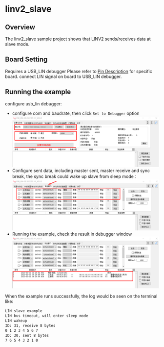 # linv2_slave
## Overview

The linv2_slave sample project shows that LINV2 sends/receives data at slave mode.

## Board Setting

Requires a USB_LIN debugger
Please refer to [Pin Description](lab_board_resource) for specific board.
connect LIN signal on board to USB_LIN debugger.

## Running the example

configure usb_lin debugger:
- configure com and baudrate, then click `Set to Debugger` option
  ![lin_debugger_configuration](../../../../../../assets/sdk/samples/lin_debugger_configuration.png)
- Configure sent data, including master sent, master receive and sync break, the sync break could wake up slave from sleep mode：
  ![lin_debugger_master_sent](../../../../../../assets/sdk/samples/lin_debugger_master_sent_config.png)
- Running the example, check the result in debugger window
  ![lin_debugger_master_result](../../../../../../assets/sdk/samples/lin_debugger_master_result.png)

When the example runs successfully, the log would be seen on the terminal like:
```console
LIN slave example
LIN bus timeout, will enter sleep mode
LIN wakeup
ID: 31, receive 8 bytes
0 1 2 3 4 5 6 7
ID: 30, sent 8 bytes
7 6 5 4 3 2 1 0
```
